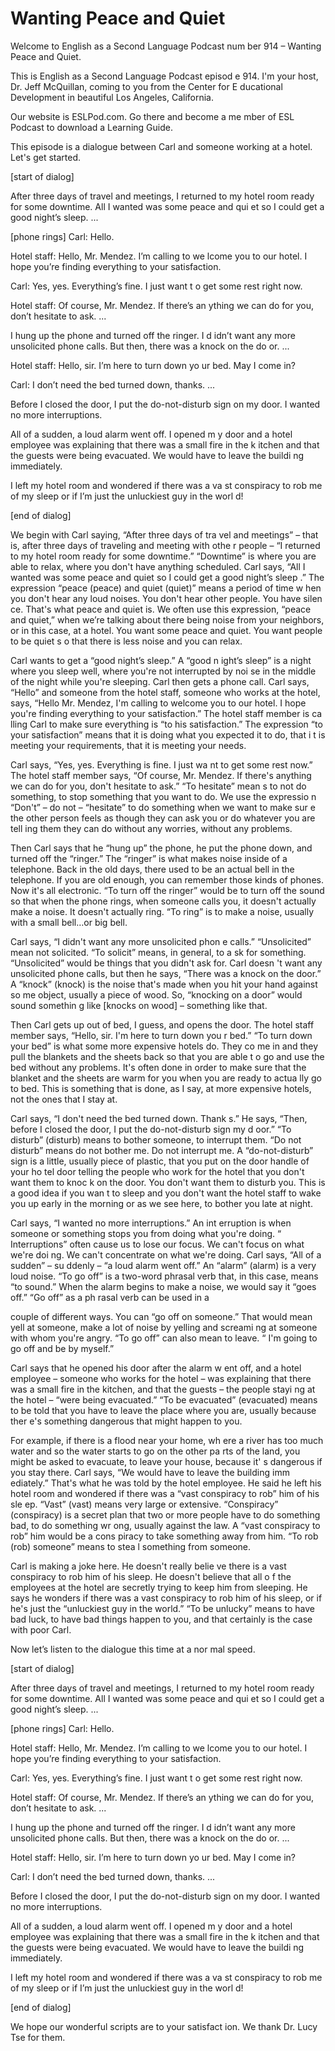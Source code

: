 # Wanting Peace and Quiet

Welcome to English as a Second Language Podcast num ber 914 – Wanting Peace and Quiet.

This is English as a Second Language Podcast episod e 914. I'm your host, Dr. Jeff McQuillan, coming to you from the Center for E ducational Development in beautiful Los Angeles, California.

Our website is ESLPod.com. Go there and become a me mber of ESL Podcast to download a Learning Guide.

This episode is a dialogue between Carl and someone  working at a hotel. Let's get started.

[start of dialog]

After three days of travel and meetings, I returned  to my hotel room ready for some downtime.  All I wanted was some peace and qui et so I could get a good night’s sleep. ...

[phone rings]  Carl:  Hello.

Hotel staff:  Hello, Mr. Mendez.  I’m calling to we lcome you to our hotel.  I hope you’re finding everything to your satisfaction.

Carl:  Yes, yes.  Everything’s fine.  I just want t o get some rest right now.

Hotel staff:  Of course, Mr. Mendez.  If there’s an ything we can do for you, don’t hesitate to ask. ...

I hung up the phone and turned off the ringer.  I d idn’t want any more unsolicited phone calls.  But then, there was a knock on the do or. ...

Hotel staff:  Hello, sir.  I’m here to turn down yo ur bed.  May I come in?

Carl:  I don’t need the bed turned down, thanks. ...

Before I closed the door, I put the do-not-disturb sign on my door.  I wanted no more interruptions.

All of a sudden, a loud alarm went off.  I opened m y door and a hotel employee was explaining that there was a small fire in the k itchen and that the guests were being evacuated.  We would have to leave the buildi ng immediately.

I left my hotel room and wondered if there was a va st conspiracy to rob me of my sleep or if I’m just the unluckiest guy in the worl d!

[end of dialog]

We begin with Carl saying, “After three days of tra vel and meetings” – that is, after three days of traveling and meeting with othe r people – “I returned to my hotel room ready for some downtime.” “Downtime” is where you are able to relax, where you don't have anything scheduled. Carl says,  “All I wanted was some peace and quiet so I could get a good night’s sleep .” The expression “peace (peace) and quiet (quiet)” means a period of time w hen you don't hear any loud noises. You don't hear other people. You have silen ce. That's what peace and quiet is. We often use this expression, “peace and quiet,” when we’re talking about there being noise from your neighbors, or in this case, at a hotel. You want some peace and quiet. You want people to be quiet s o that there is less noise and you can relax.

Carl wants to get a “good night’s sleep.” A “good n ight’s sleep” is a night where you sleep well, where you're not interrupted by noi se in the middle of the night while you're sleeping. Carl then gets a phone call.  Carl says, “Hello” and someone from the hotel staff, someone who works at the hotel, says, “Hello Mr. Mendez, I'm calling to welcome you to our hotel. I hope you're finding everything to your satisfaction.” The hotel staff member is ca lling Carl to make sure everything is “to his satisfaction.” The expression  “to your satisfaction” means that it is doing what you expected it to do, that i t is meeting your requirements, that it is meeting your needs.

Carl says, “Yes, yes. Everything is fine. I just wa nt to get some rest now.” The hotel staff member says, “Of course, Mr. Mendez. If  there's anything we can do for you, don't hesitate to ask.” “To hesitate” mean s to not do something, to stop something that you want to do. We use the expressio n “Don't” – do not – “hesitate” to do something when we want to make sur e the other person feels as though they can ask you or do whatever you are tell ing them they can do without any worries, without any problems.

Then Carl says that he “hung up” the phone, he put the phone down, and turned off the “ringer.” The “ringer” is what makes noise inside of a telephone. Back in the old days, there used to be an actual bell in the telephone. If you are old enough, you can remember those kinds of phones. Now  it's all electronic. “To turn off the ringer” would be to turn off the sound  so that when the phone rings, when someone calls you, it doesn't actually make a noise. It doesn't actually ring. “To ring” is to make a noise, usually with a small bell…or big bell.

Carl says, “I didn't want any more unsolicited phon e calls.” “Unsolicited” mean not solicited. “To solicit” means, in general, to a sk for something. “Unsolicited” would be things that you didn't ask for. Carl doesn 't want any unsolicited phone calls, but then he says, “There was a knock on the door.” A “knock” (knock) is the noise that's made when you hit your hand against so me object, usually a piece of wood. So, “knocking on a door” would sound somethin g like [knocks on wood] – something like that.

Then Carl gets up out of bed, I guess, and opens the door. The hotel staff member says, “Hello, sir. I'm here to turn down you r bed.” “To turn down your bed” is what some more expensive hotels do. They co me in and they pull the blankets and the sheets back so that you are able t o go and use the bed without any problems. It's often done in order to make sure  that the blanket and the sheets are warm for you when you are ready to actua lly go to bed. This is something that is done, as I say, at more expensive  hotels, not the ones that I stay at.

Carl says, “I don't need the bed turned down. Thank s.” He says, “Then, before I closed the door, I put the do-not-disturb sign my d oor.” “To disturb” (disturb) means to bother someone, to interrupt them. “Do not  disturb” means do not bother me. Do not interrupt me. A “do-not-disturb” sign is a little, usually piece of plastic, that you put on the door handle of your ho tel door telling the people who work for the hotel that you don't want them to knoc k on the door. You don't want them to disturb you. This is a good idea if you wan t to sleep and you don't want the hotel staff to wake you up early in the morning  or as we see here, to bother you late at night.

Carl says, “I wanted no more interruptions.” An int erruption is when someone or something stops you from doing what you're doing. “ Interruptions” often cause us to lose our focus. We can't focus on what we're doi ng. We can't concentrate on what we're doing. Carl says, “All of a sudden” – su ddenly – “a loud alarm went off.” An “alarm” (alarm) is a very loud noise. “To go off” is a two-word phrasal verb that, in this case, means “to sound.” When the  alarm begins to make a noise, we would say it “goes off.” “Go off” as a ph rasal verb can be used in a

couple of different ways. You can “go off on  someone.” That would mean yell at someone, make a lot of noise by yelling and screami ng at someone with whom you're angry. “To go off” can also mean to leave. “ I'm going to go off and be by myself.”

Carl says that he opened his door after the alarm w ent off, and a hotel employee – someone who works for the hotel – was explaining that there was a small fire in the kitchen, and that the guests – the people stayi ng at the hotel – “were being evacuated.” “To be evacuated” (evacuated) means to be told that you have to leave the place where you are, usually because ther e's something dangerous that might happen to you.

For example, if there is a flood near your home, wh ere a river has too much water and so the water starts to go on the other pa rts of the land, you might be asked to evacuate, to leave your house, because it' s dangerous if you stay there. Carl says, “We would have to leave the building imm ediately.” That's what he was told by the hotel employee. He said he left his  hotel room and wondered if there was a “vast conspiracy to rob” him of his sle ep. “Vast” (vast) means very large or extensive. “Conspiracy” (conspiracy) is a secret plan that two or more people have to do something bad, to do something wr ong, usually against the law. A “vast conspiracy to rob” him would be a cons piracy to take something away from him. “To rob (rob) someone” means to stea l something from someone.

Carl is making a joke here. He doesn't really belie ve there is a vast conspiracy to rob him of his sleep. He doesn't believe that all o f the employees at the hotel are secretly trying to keep him from sleeping. He says he wonders if there was a vast conspiracy to rob him of his sleep, or if he's just  the “unluckiest guy in the world.” “To be unlucky” means to have bad luck, to have bad  things happen to you, and that certainly is the case with poor Carl.

Now let’s listen to the dialogue this time at a nor mal speed.

[start of dialog]

After three days of travel and meetings, I returned  to my hotel room ready for some downtime.  All I wanted was some peace and qui et so I could get a good night’s sleep. ...

[phone rings]  Carl:  Hello.

Hotel staff:  Hello, Mr. Mendez.  I’m calling to we lcome you to our hotel.  I hope you’re finding everything to your satisfaction.

Carl:  Yes, yes.  Everything’s fine.  I just want t o get some rest right now.

Hotel staff:  Of course, Mr. Mendez.  If there’s an ything we can do for you, don’t hesitate to ask. ...

I hung up the phone and turned off the ringer.  I d idn’t want any more unsolicited phone calls.  But then, there was a knock on the do or. ...

Hotel staff:  Hello, sir.  I’m here to turn down yo ur bed.  May I come in?

Carl:  I don’t need the bed turned down, thanks. ...

Before I closed the door, I put the do-not-disturb sign on my door.  I wanted no more interruptions.

All of a sudden, a loud alarm went off.  I opened m y door and a hotel employee was explaining that there was a small fire in the k itchen and that the guests were being evacuated.  We would have to leave the buildi ng immediately.

I left my hotel room and wondered if there was a va st conspiracy to rob me of my sleep or if I’m just the unluckiest guy in the worl d!

[end of dialog]

We hope our wonderful scripts are to your satisfact ion. We thank Dr. Lucy Tse for them.

